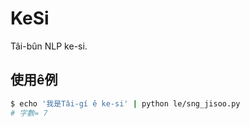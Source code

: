 # KeSi
Tâi-bûn NLP ke-si.

## 使用ê例
```bash
$ echo '我是Tâi-gí ê ke-si' | python le/sng_jisoo.py
# 字數= 7
```

